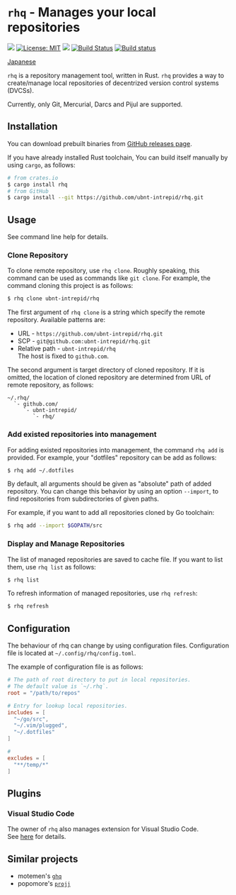 # `rhq` - Manages your local repositories

[![](https://img.shields.io/crates/v/rhq.svg)](https://crates.io/crates/rhq)
[![License: MIT](https://img.shields.io/badge/License-MIT-yellow.svg)](LICENSE)
[![](http://vsmarketplacebadge.apphb.com/version-short/ubnt-intrepid.vscode-rhq.svg)](https://marketplace.visualstudio.com/items?itemName=ubnt-intrepid.vscode-rhq)
[![Build Status](https://travis-ci.org/ubnt-intrepid/rhq.svg?branch=master)](https://travis-ci.org/ubnt-intrepid/rhq)
[![Build status](https://ci.appveyor.com/api/projects/status/xc8i1sredjldkuy4?svg=true)](https://ci.appveyor.com/project/ubnt-intrepid/rhq)

[Japanese](README.ja.md)

`rhq` is a repository management tool, written in Rust.
`rhq` provides a way to create/manage local repositories of decentrized version control systems (DVCSs).

Currently, only Git, Mercurial, Darcs and Pijul are supported.

## Installation
You can download prebuilt binaries from [GitHub releases page](https://github.com/ubnt-intrepid/rhq/releases).

If you have already installed Rust toolchain, You can build itself manually by using `cargo`, as follows:
```sh
# from crates.io
$ cargo install rhq
# from GitHub
$ cargo install --git https://github.com/ubnt-intrepid/rhq.git
```

## Usage
See command line help for details.

### Clone Repository
To clone remote repository, use `rhq clone`.
Roughly speaking, this command can be used as commands like `git clone`.
For example, the command cloning this project is as follows:
```sh
$ rhq clone ubnt-intrepid/rhq
```
The first argument of `rhq clone` is a string which specify the remote repository.
Available patterns are:
* URL - `https://github.com/ubnt-intrepid/rhq.git`
* SCP - `git@github.com:ubnt-intrepid/rhq.git`
* Relative path - `ubnt-intrepid/rhq`  
  The host is fixed to `github.com`.

The second argument is target directory of cloned repository. If it is omitted, the location of cloned repository are determined from URL of remote repository, as follows:
```
~/.rhq/
  `- github.com/
     `- ubnt-intrepid/
        `- rhq/
```

### Add existed repositories into management
For adding existed repositories into management, the command `rhq add` is provided.
For example, your "dotfiles" repository can be add as follows:
```sh
$ rhq add ~/.dotfiles
```

By default, all arguments should be given as "absolute" path of added repository.
You can change this behavior by using an option `--import`, to find repositories from subdirectories of given paths.

For example, if you want to add all repositories cloned by Go toolchain:
```sh
$ rhq add --import $GOPATH/src
```

### Display and Manage Repositories
The list of managed repositories are saved to cache file.
If you want to list them, use `rhq list` as follows:
```sh
$ rhq list
```

To refresh information of managed repositories, use `rhq refresh`:
```sh
$ rhq refresh
```

## Configuration
The behaviour of rhq can change by using configuration files.
Configuration file is located at `~/.config/rhq/config.toml`.

The example of configuration file is as follows:

```toml
# The path of root directory to put in local repositories.
# The default value is `~/.rhq`.
root = "/path/to/repos"  

# Entry for lookup local repositories.
includes = [
  "~/go/src",
  "~/.vim/plugged",
  "~/.dotfiles"
]

# 
excludes = [
  "**/temp/*"
]
```

## Plugins

### Visual Studio Code
The owner of `rhq` also manages extension for Visual Studio Code.  
See [here](https://marketplace.visualstudio.com/items?itemName=ubnt-intrepid.vscode-rhq) for details.

## Similar projects
* motemen's [`ghq`](https://github.com/motemen/ghq)
* popomore's [`projj`](https://github.com/popomore/projj)
